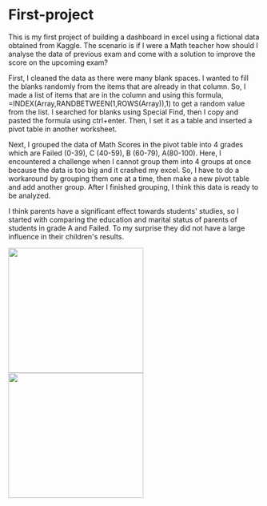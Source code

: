 # First-project
This is my first project of building a dashboard in excel using a fictional data obtained from Kaggle. The scenario is if I were a Math teacher how should I analyse the data of previous exam and come with a solution to improve the score on the upcoming exam?

First, I cleaned the data as there were many blank spaces. I wanted to fill the blanks randomly from the items that are already in that column. So, I made a list of items that are in the column and using this formula, =INDEX(Array,RANDBETWEEN(1,ROWS(Array)),1) to get a random value from the list. I searched for blanks using Special Find, then I copy and pasted the formula using ctrl+enter. Then, I set it as a table and inserted a pivot table in another worksheet. 

Next, I grouped the data of Math Scores in the pivot table into 4 grades which are Failed (0-39), C (40-59), B (60-79), A(80-100). Here, I encountered a challenge when I cannot group them into 4 groups at once because the data is too big and it crashed my excel. So, I have to do a workaround by grouping them one at a time, then make a new pivot table and add another group. After I finished grouping, I think this data is ready to be analyzed.

I think parents have a significant effect towards students' studies, so I started with comparing the education and marital status of parents of students in grade A and Failed. To my surprise they did not have a large influence in their children's results. 

<image src="https://github.com/Shafik97/First-project/assets/136435447/dfb4f706-4543-42a1-81ff-e195083d530f" width="270" height="250">
<image src="https://github.com/Shafik97/First-project/assets/136435447/e80e7ef8-d465-4b6b-88c1-1c0c9275359a" width="270" height="250">
